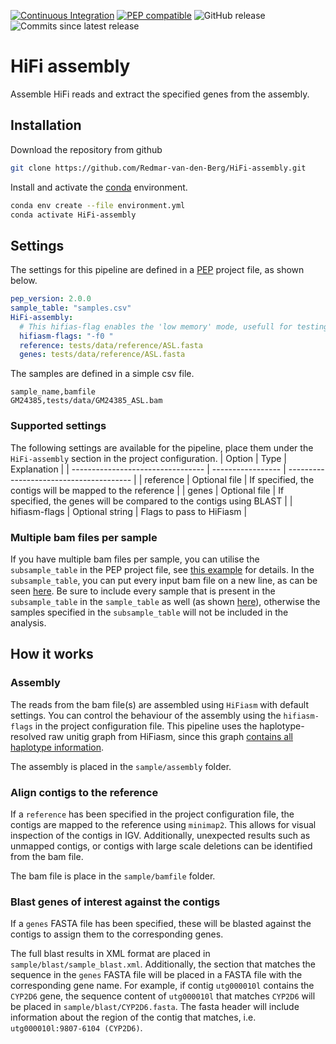 [![Continuous Integration](https://github.com/Redmar-van-den-Berg/HiFi-assembly/actions/workflows/ci.yml/badge.svg)](https://github.com/Redmar-van-den-Berg/HiFi-assembly/actions/workflows/ci.yml)
[![PEP compatible](http://pepkit.github.io/img/PEP-compatible-green.svg)](http://pepkit.github.io)
![GitHub release](https://img.shields.io/github/v/release/redmar-van-den-berg/HiFi-assembly)
![Commits since latest release](https://img.shields.io/github/commits-since/redmar-van-den-berg/HiFi-assembly/latest)

# HiFi assembly
Assemble HiFi reads and extract the specified genes from the assembly.

## Installation
Download the repository from github
```bash
git clone https://github.com/Redmar-van-den-Berg/HiFi-assembly.git
```

Install and activate the
[conda](https://docs.conda.io/en/latest/miniconda.html)
environment.
```bash
conda env create --file environment.yml
conda activate HiFi-assembly
```

## Settings
The settings for this pipeline are defined in a
[PEP](http://pep.databio.org/en/latest/) project file, as shown below.
```yml
pep_version: 2.0.0
sample_table: "samples.csv"
HiFi-assembly:
  # This hifias-flag enables the 'low memory' mode, usefull for testing
  hifiasm-flags: "-f0 "
  reference: tests/data/reference/ASL.fasta
  genes: tests/data/reference/ASL.fasta
```

The samples are defined in a simple csv file.
```csv
sample_name,bamfile
GM24385,tests/data/GM24385_ASL.bam
```
### Supported settings
The following settings are available for the pipeline, place them under the
`HiFi-assembly` section in the project configuration.
| Option                            | Type              | Explanation                             |
| --------------------------------- | ----------------- | --------------------------------------- |
| reference                         | Optional file     | If specified, the contigs will be mapped to the reference |
| genes                             | Optional file     | If specified, the genes will be compared to the contigs using BLAST |
| hifiasm-flags                     | Optional string   | Flags to pass to HiFiasm                |

### Multiple bam files per sample
If you have multiple bam files per sample, you can utilise the
`subsample_table` in the PEP project file, see [this
example](https://github.com/Redmar-van-den-Berg/HiFi-assembly/blob/main/tests/pep/project_config_two_bamfiles.yml)
for details. In the `subsample_table`, you can put every input bam file on a
new line, as can be seen
[here](https://github.com/Redmar-van-den-Berg/HiFi-assembly/blob/main/tests/pep/subsample_two_bamfiles.csv).
Be sure to include every sample that is present in the `subsample_table` in the
`sample_table` as well (as shown
[here](https://github.com/Redmar-van-den-Berg/HiFi-assembly/blob/main/tests/pep/samples_two_bamfiles.csv)),
otherwise the samples specified in the `subsample_table` will not be included
in the analysis.

## How it works
### Assembly
The reads from the bam file(s) are assembled using `HiFiasm` with default
settings. You can control the behaviour of the assembly using the
`hifiasm-flags` in the project configuration file.
This pipeline uses the haplotype-resolved raw unitig graph from HiFiasm, since
this graph [contains all haplotype
information](https://hifiasm.readthedocs.io/en/latest/interpreting-output.html).

The assembly is placed in the `sample/assembly` folder.

### Align contigs to the reference
If a `reference` has been specified in the project configuration file, the
contigs are mapped to the reference using `minimap2`. This allows for visual
inspection of the contigs in IGV. Additionally, unexpected results such as
unmapped contigs, or contigs with large scale deletions can be identified from
the bam file.

The bam file is place in the `sample/bamfile` folder.

### Blast genes of interest against the contigs
If a `genes` FASTA file has been specified, these will be blasted against the
contigs to assign them to the corresponding genes.

The full blast results in XML format are placed in
`sample/blast/sample_blast.xml`. Additionally, the section that matches the
sequence in the `genes` FASTA file will be placed in a FASTA file with the
corresponding gene name. For example, if contig `utg000010l` contains the
`CYP2D6` gene, the sequence content of `utg000010l` that matches `CYP2D6` will
be placed in `sample/blast/CYP2D6.fasta`. The fasta header will include
information about the region of the contig that matches, i.e.
`utg000010l:9807-6104 (CYP2D6)`.
